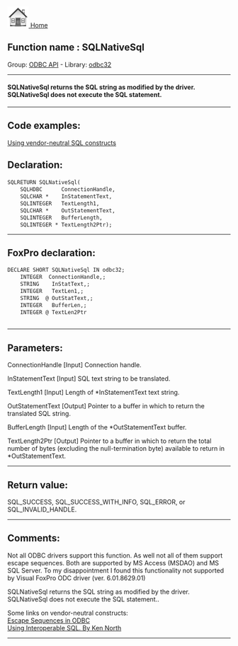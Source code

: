 [<img src="../../images/home.png"> Home ](https://github.com/VFPX/Win32API)  

## Function name : SQLNativeSql
Group: [ODBC API](../../functions_group.md#ODBC_API)  -  Library: [odbc32](../../Libraries.md#odbc32)  
***  


#### SQLNativeSql returns the SQL string as modified by the driver. SQLNativeSql does not execute the SQL statement.
***  


## Code examples:
[Using vendor-neutral SQL constructs](../../samples/sample_287.md)  

## Declaration:
```foxpro  
SQLRETURN SQLNativeSql(
	SQLHDBC      ConnectionHandle,
	SQLCHAR *    InStatementText,
	SQLINTEGER   TextLength1,
	SQLCHAR *    OutStatementText,
	SQLINTEGER   BufferLength,
	SQLINTEGER * TextLength2Ptr);  
```  
***  


## FoxPro declaration:
```foxpro  
DECLARE SHORT SQLNativeSql IN odbc32;
	INTEGER  ConnectionHandle,;
	STRING    InStatText,;
	INTEGER   TextLen1,;
	STRING  @ OutStatText,;
	INTEGER   BufferLen,;
	INTEGER @ TextLen2Ptr
  
```  
***  


## Parameters:
ConnectionHandle 
[Input]
Connection handle. 

InStatementText 
[Input]
SQL text string to be translated. 

TextLength1 
[Input]
Length of *InStatementText text string. 

OutStatementText 
[Output]
Pointer to a buffer in which to return the translated SQL string. 

BufferLength 
[Input]
Length of the *OutStatementText buffer. 

TextLength2Ptr 
[Output]
Pointer to a buffer in which to return the total number of bytes (excluding the null-termination byte) available to return in *OutStatementText.  
***  


## Return value:
SQL_SUCCESS, SQL_SUCCESS_WITH_INFO, SQL_ERROR, or SQL_INVALID_HANDLE.  
***  


## Comments:
Not all ODBC drivers support this function. As well not all of them support escape sequences. Both are supported by MS Access (MSDAO) and MS SQL Server. To my disappointment I found this functionality not supported by Visual FoxPro ODC driver (ver. 6.01.8629.01)  
  
SQLNativeSql returns the SQL string as modified by the driver. SQLNativeSql does not execute the SQL statement..  
  
Some links on vendor-neutral constructs:  
[Escape Sequences in ODBC](https://docs.microsoft.com/en-us/sql/odbc/reference/develop-app/escape-sequences-in-odbc?view=ssdt-18vs2017)  
[Using Interoperable SQL. By Ken North](https://people.apache.org/~jim/NewArchitect/webtech/1997/07/north/index.html)  
  
***  


